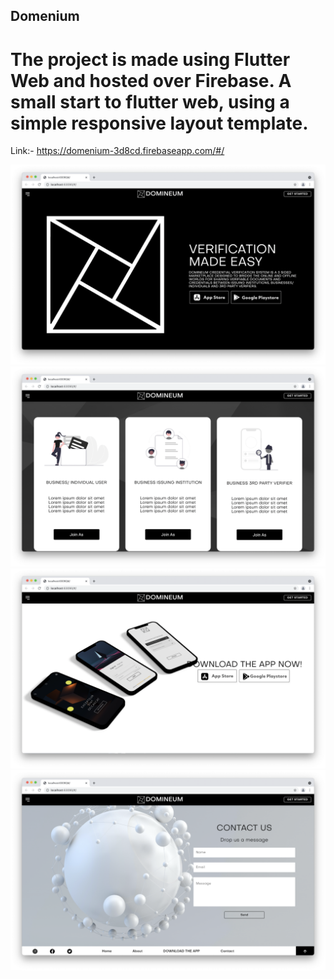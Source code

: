 ## Domenium

# The project is made using Flutter Web and hosted over Firebase. A small start to flutter web, using a simple responsive layout template.

Link:- https://domenium-3d8cd.firebaseapp.com/#/


<img src="1.png" /> 
<img src="2.png" /> 
<img src="3.png"  /> 
<img src="4.png"  /> 
